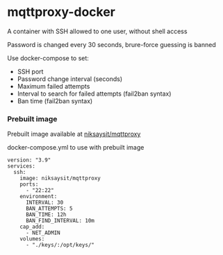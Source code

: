 # mqttproxy-docker

A container with SSH allowed to one user, without shell access

Password is changed every 30 seconds, brure-force guessing is banned

Use docker-compose to set:
* SSH port
* Password change interval (seconds)
* Maximum failed attempts
* Interval to search for failed attempts (fail2ban syntax)
* Ban time (fail2ban syntax)

### Prebuilt image

Prebuilt image available at [niksaysit/mqttproxy](https://hub.docker.com/repository/docker/niksaysit/mqttproxy)

docker-compose.yml to use with prebuilt image
```
version: "3.9"
services:
  ssh:
    image: niksaysit/mqttproxy
    ports:
      - "22:22"
    environment:
      INTERVAL: 30
      BAN_ATTEMPTS: 5
      BAN_TIME: 12h
      BAN_FIND_INTERVAL: 10m
    cap_add:
      - NET_ADMIN
    volumes:
      - "./keys/:/opt/keys/"
